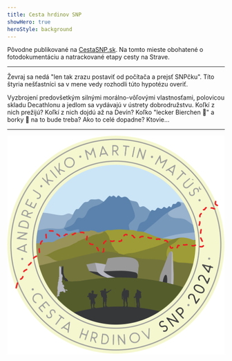 ```yaml
---
title: Cesta hrdinov SNP
showHero: true
heroStyle: background
---
```

Pôvodne publikované na [CestaSNP.sk](https://cestasnp.sk/na/andrej-kiko-martin-matus). Na tomto mieste obohatené o fotodokumentáciu a natrackované etapy cesty na Strave.

---

Ževraj sa nedá "len tak zrazu postaviť od počítača a prejsť SNPčku". Títo štyria nešťastníci sa v mene vedy rozhodli túto hypotézu overiť.

Vyzbrojení predovšetkým silnými morálno-vôľovými vlastnosťami, polovicou skladu Decathlonu a jedlom sa vydávajú v ústrety dobrodružstvu. Koľkí z nich prežijú? Koľkí z nich dojdú až na Devín? Koľko "lecker Bierchen :beer:" a borky :evergreen_tree: na to bude treba? Ako to celé dopadne? Ktovie...

---

![Logo expedície](feature-snp-nalepka.png)
